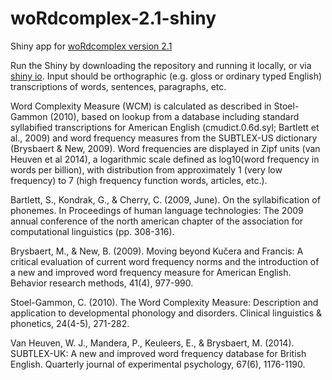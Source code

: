 # woRdcomplex-2.1-shiny
Shiny app for [woRdcomplex version 2.1](https://github.com/unccard/woRdcomplex-2.1)

Run the Shiny by downloading the repository and running it locally, or via [shiny io](https://unccard.shinyapps.io/shiny-woRdcomplex-2/). Input should be orthographic (e.g. gloss or ordinary typed English) transcriptions of words, sentences, paragraphs, etc.

Word Complexity Measure (WCM) is calculated as described in Stoel-Gammon (2010), based on lookup from a database including standard syllabified transcriptions for American English (cmudict.0.6d.syl; Bartlett et al., 2009) and word frequency measures from the SUBTLEX-US dictionary (Brysbaert & New, 2009). Word frequencies are displayed in Zipf units (van Heuven et al 2014), a logarithmic scale defined as log10(word frequency in words per billion), with distribution from approximately 1 (very low frequency) to 7 (high frequency function words, articles, etc.).

Bartlett, S., Kondrak, G., & Cherry, C. (2009, June). On the syllabification of phonemes. In Proceedings of human language technologies: The 2009 annual conference of the north american chapter of the association for computational linguistics (pp. 308-316).

Brysbaert, M., & New, B. (2009). Moving beyond Kučera and Francis: A critical evaluation of current word frequency norms and the introduction of a new and improved word frequency measure for American English. Behavior research methods, 41(4), 977-990.

Stoel-Gammon, C. (2010). The Word Complexity Measure: Description and application to developmental phonology and disorders. Clinical linguistics & phonetics, 24(4-5), 271-282.

Van Heuven, W. J., Mandera, P., Keuleers, E., & Brysbaert, M. (2014). SUBTLEX-UK: A new and improved word frequency database for British English. Quarterly journal of experimental psychology, 67(6), 1176-1190.
